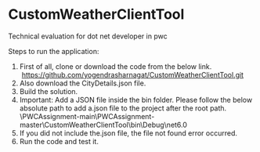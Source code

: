# CustomWeatherClientTool
Technical evaluation for dot net developer in pwc

Steps to run the application:
1. First of all, clone or download the code from the below link.
 https://github.com/yogendrasharnagat/CustomWeatherClientTool.git
2. Also download the CityDetails.json file.
3. Build the solution.
4. Important: Add a JSON file inside the bin folder. Please follow the below absolute path to add a.json file to the project after the root path.
\PWCAssignment-main\PWCAssignment-master\CustomWeatherClientTool\bin\Debug\net6.0 
5. If you did not include the.json file, the file not found error occurred.
5. Run the code and test it.
